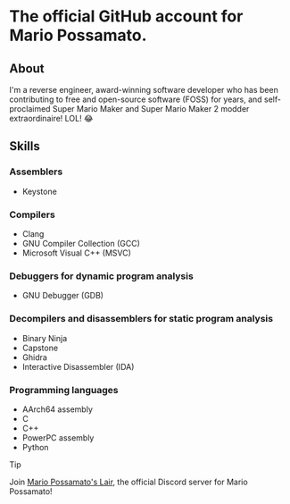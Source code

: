 # The official GitHub account for Mario Possamato.

## About

I'm a reverse engineer, award-winning software developer who has been contributing to free and open-source software (FOSS) for years, and self-proclaimed Super Mario Maker and Super Mario Maker 2 modder extraordinaire!  LOL! :joy:

## Skills

### Assemblers

- Keystone

### Compilers

- Clang
- GNU Compiler Collection (GCC)
- Microsoft Visual C++ (MSVC)

### Debuggers for dynamic program analysis

- GNU Debugger (GDB)

### Decompilers and disassemblers for static program analysis

- Binary Ninja
- Capstone
- Ghidra
- Interactive Disassembler (IDA)

### Programming languages

- AArch64 assembly
- C
- C++
- PowerPC assembly
- Python

> [!TIP]
> Join [Mario Possamato's Lair](https://discord.gg/qT7zG4PVNy), the official Discord server for Mario Possamato!
